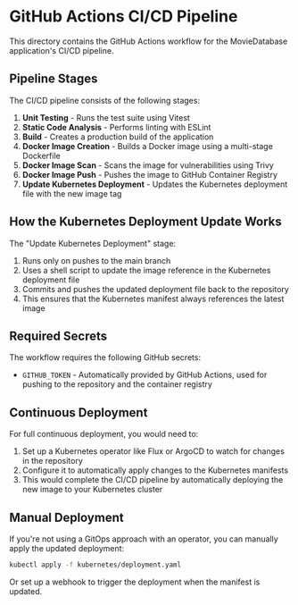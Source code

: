 # GitHub Actions CI/CD Pipeline

This directory contains the GitHub Actions workflow for the MovieDatabase application's CI/CD pipeline.

## Pipeline Stages

The CI/CD pipeline consists of the following stages:

1. **Unit Testing** - Runs the test suite using Vitest
2. **Static Code Analysis** - Performs linting with ESLint
3. **Build** - Creates a production build of the application
4. **Docker Image Creation** - Builds a Docker image using a multi-stage Dockerfile
5. **Docker Image Scan** - Scans the image for vulnerabilities using Trivy
6. **Docker Image Push** - Pushes the image to GitHub Container Registry
7. **Update Kubernetes Deployment** - Updates the Kubernetes deployment file with the new image tag

## How the Kubernetes Deployment Update Works

The "Update Kubernetes Deployment" stage:

1. Runs only on pushes to the main branch
2. Uses a shell script to update the image reference in the Kubernetes deployment file
3. Commits and pushes the updated deployment file back to the repository
4. This ensures that the Kubernetes manifest always references the latest image

## Required Secrets

The workflow requires the following GitHub secrets:

- `GITHUB_TOKEN` - Automatically provided by GitHub Actions, used for pushing to the repository and the container registry

## Continuous Deployment

For full continuous deployment, you would need to:

1. Set up a Kubernetes operator like Flux or ArgoCD to watch for changes in the repository
2. Configure it to automatically apply changes to the Kubernetes manifests
3. This would complete the CI/CD pipeline by automatically deploying the new image to your Kubernetes cluster

## Manual Deployment

If you're not using a GitOps approach with an operator, you can manually apply the updated deployment:

```bash
kubectl apply -f kubernetes/deployment.yaml
```

Or set up a webhook to trigger the deployment when the manifest is updated.
